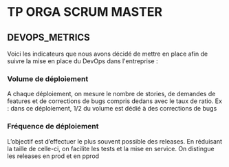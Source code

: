# TP ORGA SCRUM MASTER

## DEVOPS_METRICS 
Voici les indicateurs que nous avons décidé de mettre en place afin de suivre la mise en place du DevOps dans l'entreprise : 

### Volume de déploiement
A chaque déploiement, on mesure le nombre de stories, de demandes de features et de corrections de bugs compris dedans avec le taux de ratio.
Ex : dans ce déploiement, 1/2 du volume est dédié à des corrections de bugs

### Fréquence de déploiement
L’objectif est d’effectuer le plus souvent possible des releases. En réduisant la taille de celle-ci, on facilite les tests et la mise en service.
On distingue les releases en prod et en pprod

